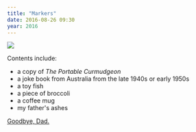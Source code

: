 ```yaml
---
title: "Markers"
date: 2016-08-26 09:30
year: 2016
---
```

<p>
  <img src="{{'/files/2016/08/markers.jpg' | relative_url}}" class="centered">
</p>
<p>
  Contents include:
</p>
<ul>
  <li>a copy of <em>The Portable Curmudgeon</em></li>
  <li>a joke book from Australia from the late 1940s or early 1950s</li>
  <li>a toy fish</li>
  <li>a piece of broccoli</li>
  <li>a coffee mug</li>
  <li>my father's ashes</li>
</ul>
<p>
  <a href="{{'/2015/09/22/dad/' | relative_url}}">Goodbye, Dad.</a>
</p>

